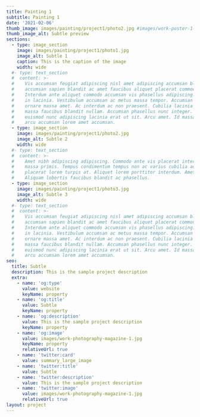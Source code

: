 ```yaml
---
title: Painting 1
subtitle: Painting 1
date: '2021-02-06'
thumb_image: images/painting/project1/photo2.jpg #images/work-poster-1-thumb.jpg
thumb_image_alt: Subtle preview
sections:
  - type: image_section
    image: images/painting/project1/photo1.jpg
    image_alt: Subtle 1
    caption: This is the caption of the image
    width: wide
  #- type: text_section
  #  content: >-
  #    Vis accumsan feugiat adipiscing nisl amet adipiscing accumsan blandit
  #    accumsan sapien blandit ac amet faucibus aliquet placerat commodo.
  #    Interdum ante aliquet commodo accumsan vis phasellus adipiscing. Ornare a
  #    in lacinia. Vestibulum accumsan ac metus massa tempor. Accumsan in lacinia
  #    ornare massa amet. Ac interdum ac non praesent. Cubilia lacinia interdum
  #    massa faucibus blandit nullam. Accumsan phasellus nunc integer. Accumsan
  #    euismod nunc adipiscing lacinia erat ut sit. Arcu amet. Id massa aliquet
  #    arcu accumsan lorem amet accumsan.
  - type: image_section
    image: images/painting/project1/photo2.jpg
    image_alt: Subtle 2
    width: wide
  #- type: text_section
  #  content: >-
  #    Amet nibh adipiscing adipiscing. Commodo ante vis placerat interdum massa
  #    massa primis. Tempus condimentum tempus non ac varius cubilia adipiscing
  #    placerat lorem turpis at. Aliquet lorem porttitor interdum. Amet lacus.
  #    Aliquam lobortis faucibus blandit ac phasellus.
  - type: image_section
    image: images/painting/project1/photo3.jpg
    image_alt: Subtle 3
    width: wide
  #- type: text_section
  #  content: >-
  #    Vis accumsan feugiat adipiscing nisl amet adipiscing accumsan blandit
  #    accumsan sapien blandit ac amet faucibus aliquet placerat commodo.
  #    Interdum ante aliquet commodo accumsan vis phasellus adipiscing. Ornare a
  #    in lacinia. Vestibulum accumsan ac metus massa tempor. Accumsan in lacinia
  #    ornare massa amet. Ac interdum ac non praesent. Cubilia lacinia interdum
  #    massa faucibus blandit nullam. Accumsan phasellus nunc integer. Accumsan
  #    euismod nunc adipiscing lacinia erat ut sit. Arcu amet. Id massa aliquet
  #    arcu accumsan lorem amet accumsan.
seo:
  title: Subtle
  description: This is the sample project description
  extra:
    - name: 'og:type'
      value: website
      keyName: property
    - name: 'og:title'
      value: Subtle
      keyName: property
    - name: 'og:description'
      value: This is the sample project description
      keyName: property
    - name: 'og:image'
      value: images/work-photography-magazine-1.jpg
      keyName: property
      relativeUrl: true
    - name: 'twitter:card'
      value: summary_large_image
    - name: 'twitter:title'
      value: Subtle
    - name: 'twitter:description'
      value: This is the sample project description
    - name: 'twitter:image'
      value: images/work-photography-magazine-1.jpg
      relativeUrl: true
layout: project
---
```

